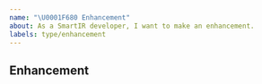 ```yaml
---
name: "\U0001F680 Enhancement"
about: As a SmartIR developer, I want to make an enhancement.
labels: type/enhancement
---
```


## Enhancement